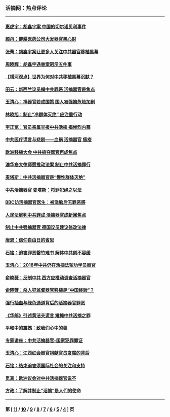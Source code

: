 ### 活摘网：热点评论
---
#### [惠虎宇：胡鑫宇案 中国的切尔诺贝利事件](../../pages/nf5879/n13942916.md?03280430) 
#### [颜丹：健耕医药公司大发器官黑心财](../../pages/nf5879/n13940134.md?03280430) 
#### [张菁：胡鑫宇案让更多人关注中共器官移植黑幕](../../pages/nf5879/n13929073.md?03280430) 
#### [周晓辉：胡鑫宇遇害案昭示五件事](../../pages/nf5879/n13921870.md?03280430) 
#### [【横河观点】世界为何对中共移植黑幕沉默？](../../pages/nf5879/n13244249.md?03280430) 
#### [田云：新西兰议员揭中共罪恶 活摘器官是焦点](../../pages/nf5879/n13070629.md?03280430) 
#### [玉清心：捐器官若成国策 国人被强摘危险加剧](../../pages/nf5879/n12802713.md?03280430) 
#### [林晓旭：制止“冷群体灭绝” 应注重行动](../../pages/nf5879/n12779736.md?03280430) 
#### [李正宽：官员亲属举报中共活摘 揭惨烈内幕](../../pages/nf5879/n12684490.md?03280430) 
#### [中共医疗谎言与悲剧——血祸 活摘器官 瘟疫](../../pages/nf5879/n12372103.md?03280430) 
#### [欧洲移植大会 中共掠夺器官再成焦点](../../pages/nf5879/n11538883.md?03280430) 
#### [澳华裔大律师愿推动法案 制止中共活摘罪行](../../pages/nf5879/n11377039.md?03280430) 
#### [麦塔斯：中共活摘器官是“慢性群体灭绝”](../../pages/nf5879/n11350529.md?03280430) 
#### [中共活摘器官 麦塔斯：将罪犯绳之以法](../../pages/nf5879/n11347973.md?03280430) 
#### [BBC访活摘器官医生：被洗脑后无罪恶感](../../pages/nf5879/n11335935.md?03280430) 
#### [人民法庭判中共罪成 活摘器官成新闻焦点](../../pages/nf5879/n11331578.md?03280430) 
#### [制止中共强摘器官 德国议员建议修改法律](../../pages/nf5879/n11249451.md?03280430) 
#### [唐恩：信仰自由日的省思](../../pages/nf5879/n11003525.md?03280430) 
#### [石铭：迫害罪恶罄竹难书  解体中共刻不容缓](../../pages/nf5879/n10942855.md?03280430) 
#### [玉清心：2018年中共仍在活摘法轮功学员器官](../../pages/nf5879/n10914646.md?03280430) 
#### [俞晓薇：反制中共 西方应推动调查活摘器官](../../pages/nf5879/n10794671.md?03280430) 
#### [俞晓薇：杀人犯监督器官移植是“中国经验”？](../../pages/nf5879/n10466427.md?03280430) 
#### [强行抽血与绿色通道背后的活摘器官罪恶](../../pages/nf5879/n10004708.md?03280430) 
#### [《华邮》引述黄洁夫谎言 难掩中共活摘之罪](../../pages/nf5879/n9642309.md?03280430) 
#### [平和中的震撼：致我们心中的善](../../pages/nf5879/n9021123.md?03280430) 
#### [专家讲座：中共活摘器官-国家犯罪罪证](../../pages/nf5879/n8828153.md?03280430) 
#### [玉清心：江西红会器官捐献官员贪腐的背后](../../pages/nf5879/n8522122.md?03280430) 
#### [石铭：结束迫害须国际社会的关注和支持](../../pages/nf5879/n8443497.md?03280430) 
#### [觅真：欧洲议会对中共活摘器官说不](../../pages/nf5879/n8337486.md?03280430) 
#### [方政：了解并制止“活摘”是人们的使命](../../pages/nf5879/n8329214.md?03280430) 

---
#### 第 [ [11](./11.md?03280430) / [10](./10.md?03280430) / [9](./9.md?03280430) / [8](./8.md?03280430) / [7](./7.md?03280430) / [6](./6.md?03280430) / [5](./5.md?03280430) / [4](./4.md?03280430) ] 页
